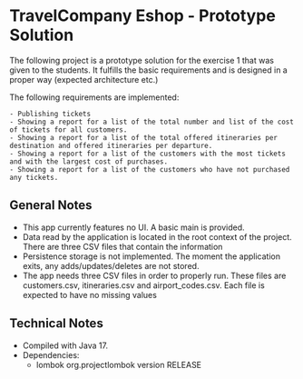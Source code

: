 # TravelCompany Eshop - Prototype Solution
	
The following project is a prototype solution for the exercise 1 that was given to the students.
It fulfills the basic requirements and is designed in a proper way (expected architecture etc.)
	
The following requirements are implemented:

	- Publishing tickets
	- Showing a report for a list of the total number and list of the cost of tickets for all customers.
	- Showing a report for a list of the total offered itineraries per destination and offered itineraries per departure.
	- Showing a report for a list of the customers with the most tickets and with the largest cost of purchases.
	- Showing a report for a list of the customers who have not purchased any tickets.
	
## General Notes
- This app currently features no UI. A basic main is provided.
- Data read by the application is located in the root context of the project. There are three CSV files that contain the information
- Persistence storage is not implemented. The moment the application exits, any adds/updates/deletes are not stored.
- The app needs three CSV files in order to properly run. These files are customers.csv, itineraries.csv and airport_codes.csv. Each file is expected to have no missing values

## Technical Notes
- Compiled with Java 17.
- Dependencies:
	- lombok
		org.projectlombok
		version RELEASE
    
